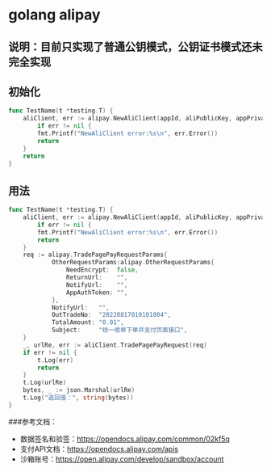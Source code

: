 # golang alipay

## 说明：目前只实现了普通公钥模式，公钥证书模式还未完全实现

## 初始化
```go
func TestName(t *testing.T) {
    aliClient, err := alipay.NewAliClient(appId, aliPublicKey, appPrivateKey, "RSA2", false)
        if err != nil {
        fmt.Printf("NewAliClient error:%s\n", err.Error())
        return
    }
    return
}
```

## 用法
```go
func TestName(t *testing.T) {
    aliClient, err := alipay.NewAliClient(appId, aliPublicKey, appPrivateKey, "RSA2", false)
        if err != nil {
        fmt.Printf("NewAliClient error:%s\n", err.Error())
        return
    }
    req := alipay.TradePagePayRequestParams{
            OtherRequestParams:alipay.OtherRequestParams{
                NeedEncrypt:  false,
                ReturnUrl:    "",
                NotifyUrl:    "",
                AppAuthToken: "",
            },
            NotifyUrl:   "",
            OutTradeNo:  "20220817010101004",
            TotalAmount: "0.01",
            Subject:     "统一收单下单并支付页面接口",
    }
    _, urlRe, err := aliClient.TradePagePayRequest(req)
    if err != nil {
        t.Log(err)
        return
    }
    t.Log(urlRe)
    bytes, _ := json.Marshal(urlRe)
    t.Log("返回值：", string(bytes))
}
```


###参考文档：
* 数据签名和验签：https://opendocs.alipay.com/common/02kf5q
* 支付API文档：https://opendocs.alipay.com/apis
* 沙箱账号：https://open.alipay.com/develop/sandbox/account